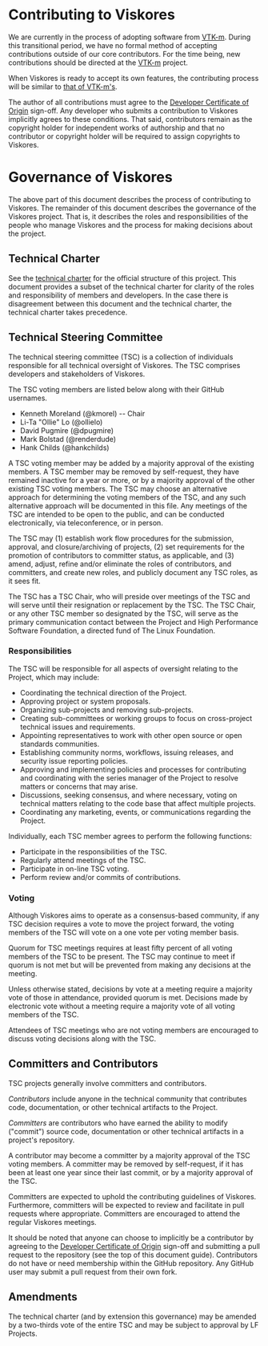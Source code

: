 # Contributing to Viskores

We are currently in the process of adopting software from [VTK-m]. During
this transitional period, we have no formal method of accepting
contributions outside of our core contributors. For the time being, new
contributions should be directed at the [VTK-m] project.

When Viskores is ready to accept its own features, the contributing process
will be similar to [that of
VTK-m's](https://gitlab.kitware.com/vtk/vtk-m/-/blob/master/CONTRIBUTING.md).

The author of all contributions must agree to the [Developer Certificate of
Origin] sign-off. Any developer who submits a contribution to Viskores
implicitly agrees to these conditions. That said, contributors remain as
the copyright holder for independent works of authorship and that no
contributor or copyright holder will be required to assign copyrights to
Viskores.



# Governance of Viskores

The above part of this document describes the process of contributing to
Viskores. The remainder of this document describes the governance of the
Viskores project. That is, it describes the roles and responsibilities of
the people who manage Viskores and the process for making decisions about
the project.


## Technical Charter

See the [technical charter] for the official structure of this project.
This document provides a subset of the technical charter for clarity of the
roles and responsibility of members and developers. In the case there is
disagreement between this document and the technical charter, the technical
charter takes precedence.


## Technical Steering Committee

The technical steering committee (TSC) is a collection of individuals
responsible for all technical oversight of Viskores. The TSC comprises
developers and stakeholders of Viskores.

The TSC voting members are listed below along with their GitHub usernames.

  * Kenneth Moreland (@kmorel) -- Chair
  * Li-Ta "Ollie" Lo (@ollielo)
  * David Pugmire (@dpugmire)
  * Mark Bolstad (@renderdude)
  * Hank Childs (@hankchilds)

A TSC voting member may be added by a majority approval of the existing
members. A TSC member may be removed by self-request, they have remained
inactive for a year or more, or by a majority approval of the other
existing TSC voting members. The TSC may choose an alternative approach for
determining the voting members of the TSC, and any such alternative
approach will be documented in this file. Any meetings of the TSC are
intended to be open to the public, and can be conducted electronically, via
teleconference, or in person.

The TSC may (1) establish work flow procedures for the submission,
approval, and closure/archiving of projects, (2) set requirements for the
promotion of contributors to committer status, as applicable, and (3)
amend, adjust, refine and/or eliminate the roles of contributors, and
committers, and create new roles, and publicly document any TSC roles, as
it sees fit.

The TSC has a TSC Chair, who will preside over meetings of the TSC and will
serve until their resignation or replacement by the TSC. The TSC Chair, or
any other TSC member so designated by the TSC, will serve as the primary
communication contact between the Project and High Performance Software
Foundation, a directed fund of The Linux Foundation.

### Responsibilities

The TSC will be responsible for all aspects of oversight relating to the
Project, which may include:

  * Coordinating the technical direction of the Project.
  * Approving project or system proposals.
  * Organizing sub-projects and removing sub-projects.
  * Creating sub-committees or working groups to focus on cross-project
    technical issues and requirements.
  * Appointing representatives to work with other open source or open
    standards communities.
  * Establishing community norms, workflows, issuing releases, and security
    issue reporting policies.
  * Approving and implementing policies and processes for contributing and
    coordinating with the series manager of the Project to resolve matters
    or concerns that may arise.
  * Discussions, seeking consensus, and where necessary, voting on
    technical matters relating to the code base that affect multiple
    projects.
  * Coordinating any marketing, events, or communications regarding the
    Project.

Individually, each TSC member agrees to perform the following functions:

  * Participate in the responsibilities of the TSC.
  * Regularly attend meetings of the TSC.
  * Participate in on-line TSC voting.
  * Perform review and/or commits of contributions.


### Voting

Although Viskores aims to operate as a consensus-based community, if any
TSC decision requires a vote to move the project forward, the voting
members of the TSC will vote on a one vote per voting member basis.

Quorum for TSC meetings requires at least fifty percent of all voting
members of the TSC to be present. The TSC may continue to meet if quorum is
not met but will be prevented from making any decisions at the meeting.

Unless otherwise stated, decisions by vote at a meeting require a majority
vote of those in attendance, provided quorum is met. Decisions made by
electronic vote without a meeting require a majority vote of all voting
members of the TSC.

Attendees of TSC meetings who are not voting members are encouraged to
discuss voting decisions along with the TSC.


## Committers and Contributors

TSC projects generally involve committers and contributors.

_Contributors_ include anyone in the technical community that contributes
code, documentation, or other technical artifacts to the Project.

_Committers_ are contributors who have earned the ability to modify
("commit") source code, documentation or other technical artifacts in a
project's repository.

A contributor may become a committer by a majority approval of the TSC
voting members. A committer may be removed by self-request, if it has been
at least one year since their last commit, or by a majority approval of the
TSC.

Committers are expected to uphold the contributing guidelines of Viskores.
Furthermore, committers will be expected to review and facilitate in pull
requests where appropriate. Committers are encouraged to attend the regular
Viskores meetings.

It should be noted that anyone can choose to implicitly be a contributor by
agreeing to the [Developer Certificate of Origin] sign-off and submitting a
pull request to the repository (see the top of this document guide).
Contributors do not have or need membership within the GitHub repository.
Any GitHub user may submit a pull request from their own fork.

## Amendments

The technical charter (and by extension this governance) may be amended by
a two-thirds vote of the entire TSC and may be subject to approval by LF
Projects.


[VTK-m]: https://m.vtk.org/
[Developer Certificate of Origin]: http://developercertificate.org
[technical charter]: docs/technical-charter.pdf
